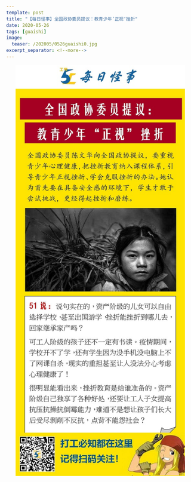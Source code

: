 ```yaml
---
template: post
title: "【每日怪事】全国政协委员提议：教青少年’正视‘挫折"
date: 2020-05-26
tags: [guaishi]
image:
  teaser: /202005/0526guaishi0.jpg
excerpt_separator: <!--more-->
---
```


<div style="text-align:center;color:grey"><img src="/images/202005/0526guaishi.jpg" width="90%"></div><br>

